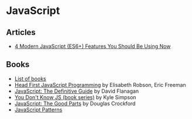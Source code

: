 # JavaScript
## Articles
- [4 Modern JavaScript (ES6+) Features You Should Be Using Now](https://programmingwithmosh.com/javascript/essential-modern-javascript-features/?utm_content=educational&utm_campaign=2018-04-10&utm_source=email-sendgrid&utm_term=712832&utm_medium=1247828)
## Books
- [List of books](https://medium.com/javascript-scene/12-books-every-javascript-developer-should-read-9da76157fb3)
- [Head First JavaScript Programming](http://shop.oreilly.com/product/0636920027065.do) by Elisabeth Robson, Eric Freeman
- [JavaScript: The Definitive Guide](https://www.amazon.com/JavaScript-Definitive-Guide-Activate-Guides/dp/0596805527/ref=sr_1_1?s=books&ie=UTF8&qid=1532166328&sr=1-1) by David Flanagan
- [You Don't Know JS (book series)](https://github.com/getify/You-Dont-Know-JS) by Kyle Simpson
- [JavaScript: The Good Parts](https://www.amazon.com/JavaScript-Good-Parts-Douglas-Crockford/dp/0596517742/ref=as_li_ss_tl?ie=UTF8&redirect=true&linkCode=ll1&tag=eejs-20&linkId=afcaa6d74f1fbcc21a0c4d728b83dde1) by Douglas Crockford
- [JavaScript Patterns](http://shop.oreilly.com/product/9780596806767.do)